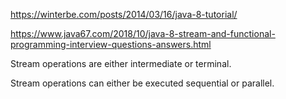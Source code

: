 https://winterbe.com/posts/2014/03/16/java-8-tutorial/

https://www.java67.com/2018/10/java-8-stream-and-functional-programming-interview-questions-answers.html


Stream operations are either intermediate or terminal.


Stream operations can either be executed sequential or parallel.


